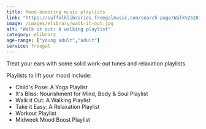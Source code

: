 ```yaml
---
title: Mood-boosting music playlists
link: "https://suffolklibraries.freegalmusic.com/search-page/Walk%2520it%2520Out%253A%2520A%2520Walking%2520Playlist/playlists/286694"
image: /images/elibrary/walk-it-out.jpg
alt: "Walk it out: A walking playlist"
category: elibrary
age-range: ["young adult","adult"]
service: freegal
---
```


Treat your ears with some solid work-out tunes and relaxation playlists.

Playlists to lift your mood include:

* Child's Pose: A Yoga Playlist
* It's Bliss: Nourishment for Mind, Body & Soul Playlist
* Walk it Out: A Walking Playlist
* Take it Easy: A Relaxation Playlist
* Workout Playlist
* Midweek Mood Boost Playlist
